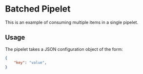 # Batched Pipelet

This is an example of consuming multiple items in a single pipelet.

## Usage
The pipelet takes a JSON configuration object of the form:
```json
{
    "key": "value",
}
```
